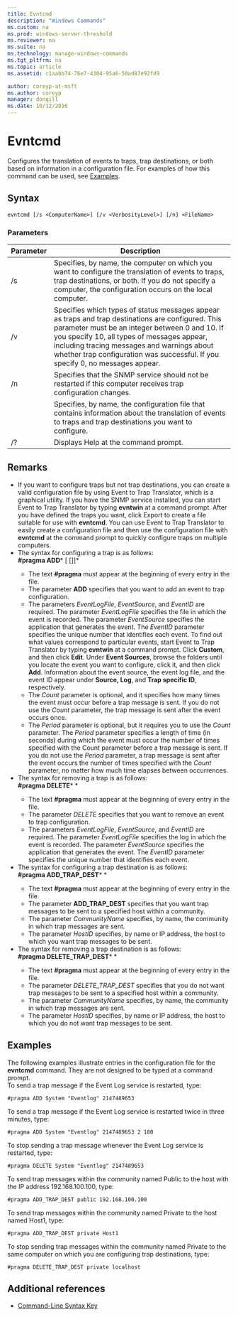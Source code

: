 ```yaml
---
title: Evntcmd
description: "Windows Commands"
ms.custom: na
ms.prod: windows-server-threshold
ms.reviewer: na
ms.suite: na
ms.technology: manage-windows-commands
ms.tgt_pltfrm: na
ms.topic: article
ms.assetid: c1aabb74-76e7-4304-95a6-50ad87e92fd9

author: coreyp-at-msft
ms.author: coreyp
manager: dongill
ms.date: 10/12/2016
---
```

# Evntcmd
Configures the translation of events to traps, trap destinations, or both based on information in a configuration file. For examples of how this command can be used, see [Examples](assetId:///c6d43992-8243-4f0a-8605-3152c8a8fe9a#BKMK_Examples).  
## Syntax  
```  
evntcmd [/s <ComputerName>] [/v <VerbosityLevel>] [/n] <FileName>  
```  
### Parameters  
|Parameter|Description|  
|-------------|---------------|  
|/s <ComputerName>|Specifies, by name, the computer on which you want to configure the translation of events to traps, trap destinations, or both. If you do not specify a computer, the configuration occurs on the local computer.|  
|/v <VerbosityLevel>|Specifies which types of status messages appear as traps and trap destinations are configured. This parameter must be an integer between 0 and 10. If you specify 10, all types of messages appear, including tracing messages and warnings about whether trap configuration was successful. If you specify 0, no messages appear.|  
|/n|Specifies that the SNMP service should not be restarted if this computer receives trap configuration changes.|  
|<FileName>|Specifies, by name, the configuration file that contains information about the translation of events to traps and trap destinations you want to configure.|  
|/?|Displays Help at the command prompt.|  
## Remarks  
-   If you want to configure traps but not trap destinations, you can create a valid configuration file by using Event to Trap Translator, which is a graphical utility. If you have the SNMP service installed, you can start Event to Trap Translator by typing **evntwin** at a command prompt. After you have defined the traps you want, click Export to create a file suitable for use with **evntcmd**. You can use Event to Trap Translator to easily create a configuration file and then use the configuration file with **evntcmd** at the command prompt to quickly configure traps on multiple computers.  
-   The syntax for configuring a trap is as follows:  
    **#pragma ADD***<EventLogFile> <EventSource> <EventID> [<Count> [<Period>]]*  
    -   The text **#pragma** must appear at the beginning of every entry in the file.  
    -   The parameter **ADD** specifies that you want to add an event to trap configuration.  
    -   The parameters *EventLogFile*, *EventSource*, and *EventID* are required. The parameter *EventLogFile* specifies the file in which the event is recorded. The parameter *EventSource* specifies the application that generates the event. The *EventID* parameter specifies the unique number that identifies each event. To find out what values correspond to particular events, start Event to Trap Translator by typing **evntwin** at a command prompt. Click **Custom**, and then click **Edit**. Under **Event Sources**, browse the folders until you locate the event you want to configure, click it, and then click **Add**. Information about the event source, the event log file, and the event ID appear under **Source,  Log**, and **Trap specific ID**, respectively.  
    -   The *Count* parameter is optional, and it specifies how many times the event must occur before a trap message is sent. If you do not use the *Count* parameter, the trap message is sent after the event occurs once.  
    -   The *Period* parameter is optional, but it requires you to use the *Count* parameter. The *Period* parameter specifies a length of time (in seconds) during which the event must occur the number of times specified with the Count parameter before a trap message is sent. If you do not use the *Period* parameter, a trap message is sent after the event occurs the number of times specified with the *Count* parameter, no matter how much time elapses between occurrences.  
-   The syntax for removing a trap is as follows:  
    **#pragma DELETE***<EventLogFile> <EventSource> <EventID>*  
    -   The text **#pragma** must appear at the beginning of every entry in the file.  
    -   The parameter *DELETE* specifies that you want to remove an event to trap configuration.  
    -   The parameters *EventLogFile*,  *EventSource*, and *EventID* are required. The parameter *EventLogFile* specifies the log in which the event is recorded. The parameter *EventSource* specifies the application that generates the event. The *EventID* parameter specifies the unique number that identifies each event.  
-   The syntax for configuring a trap destination is as follows:  
    **#pragma ADD_TRAP_DEST***<CommunityName> <HostID>*  
    -   The text **#pragma** must appear at the beginning of every entry in the file.  
    -   The parameter **ADD_TRAP_DEST** specifies that you want trap messages to be sent to a specified host within a community.  
    -   The parameter *CommunityName* specifies, by name, the community in which trap messages are sent.  
    -   The parameter *HostID* specifies, by name or IP address, the host to which you want trap messages to be sent.  
-   The syntax for removing a trap destination is as follows:  
    **#pragma DELETE_TRAP_DEST***<CommunityName> <HostID>*  
    -   The text **#pragma** must appear at the beginning of every entry in the file.  
    -   The parameter *DELETE_TRAP_DEST* specifies that you do not want trap messages to be sent to a specified host within a community.  
    -   The parameter *CommunityName* specifies, by name, the community in which trap messages are sent.  
    -   The parameter *HostID* specifies, by name or IP address, the host to which you do not want trap messages to be sent.  
## <a name="BKMK_Examples"></a>Examples  
The following examples illustrate entries in the configuration file for the **evntcmd** command. They are not designed to be typed at a command prompt.  
To send a trap message if the Event Log service is restarted, type:  
```  
#pragma ADD System "Eventlog" 2147489653  
```  
To send a trap message if the Event Log service is restarted twice in three minutes, type:  
```  
#pragma ADD System "Eventlog" 2147489653 2 180  
```  
To stop sending a trap message whenever the Event Log service is restarted, type:  
```  
#pragma DELETE System "Eventlog" 2147489653  
```  
To send trap messages within the community named Public to the host with the IP address 192.168.100.100, type:  
```  
#pragma ADD_TRAP_DEST public 192.168.100.100  
```  
To send trap messages within the community named Private to the host named Host1, type:  
```  
#pragma ADD_TRAP_DEST private Host1  
```  
To stop sending trap messages within the community named Private to the same computer on which you are configuring trap destinations, type:  
```  
#pragma DELETE_TRAP_DEST private localhost  
```  
## Additional references  
-   [Command-Line Syntax Key](Command-Line-Syntax-Key.md)  
